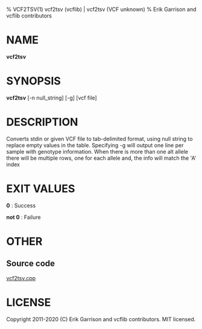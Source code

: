 % VCF2TSV(1) vcf2tsv (vcflib) | vcf2tsv (VCF unknown)
% Erik Garrison and vcflib contributors

# NAME

**vcf2tsv**

# SYNOPSIS

**vcf2tsv** [-n null_string] [-g] [vcf file]

# DESCRIPTION

Converts stdin or given VCF file to tab-delimited format, using null string to replace empty values in the table. Specifying -g will output one line per sample with genotype information. When there is more than one alt allele there will be multiple rows, one for each allele and, the info will match the 'A' index





# EXIT VALUES

**0**
: Success

**not 0**
: Failure

# OTHER

## Source code

[vcf2tsv.cpp](https://github.com/vcflib/vcflib/blob/master/src/vcf2tsv.cpp)

# LICENSE

Copyright 2011-2020 (C) Erik Garrison and vcflib contributors. MIT licensed.

<!--
  Created with ./scripts/bin2md.rb scripts/bin2md-template.erb
-->
